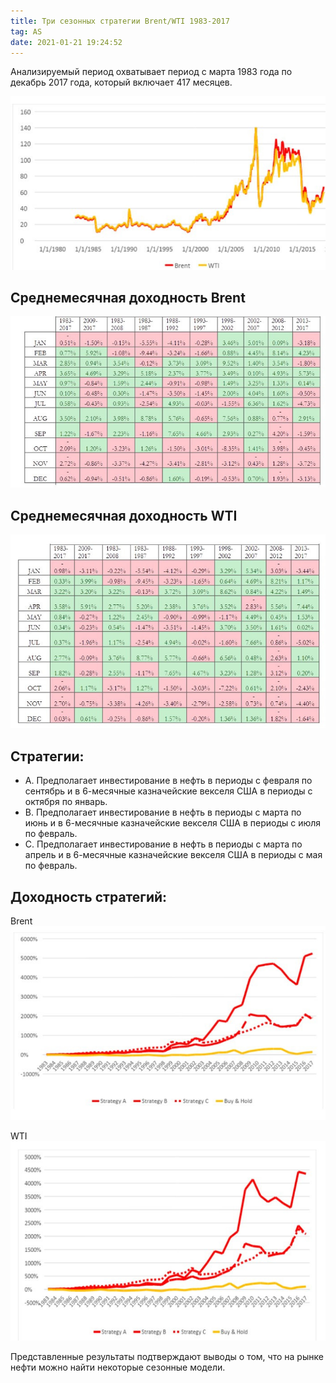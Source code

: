 ```yaml
---
title: Три сезонных стратегии Brent/WTI 1983-2017
tag: AS
date: 2021-01-21 19:24:52
---
```


Анализируемый период охватывает период с марта 1983 года по декабрь 2017 года, который включает 417 месяцев.

<img src="https://raw.githubusercontent.com/Ragve-hub/scribble/gh-pages/images/bb701c9d-d9b8-406d-876f-c54576eaba17.jpg" alt="Фундаментальный анализ">

## Среднемесячная доходность Brent

<img src="https://raw.githubusercontent.com/Ragve-hub/scribble/gh-pages/images/2d613009-fcab-49d6-8155-d305b270414b.jpg" alt="Фундаментальный анализ">

## Среднемесячная доходность WTI

<img src="https://raw.githubusercontent.com/Ragve-hub/scribble/gh-pages/images/fd1b7d76-a1d1-49be-ada0-a9d89c8ce667.jpg" alt="Фундаментальный анализ">

## Стратегии:
* А. Предполагает инвестирование в нефть в периоды с февраля по сентябрь и в 6-месячные казначейские векселя США в периоды с октября по январь.
* B. Предполагает инвестирование в нефть в периоды с марта по июнь и в 6-месячные казначейские векселя США в периоды с июля по февраль.
* C. Предполагает инвестирование в нефть в периоды с марта по апрель и в 6-месячные казначейские векселя США в периоды с мая по февраль.

## Доходность стратегий:

Brent
<img src="https://raw.githubusercontent.com/Ragve-hub/scribble/gh-pages/images/053f95b1-d540-41ee-8b02-69e8557a15d7.jpg" alt="Фундаментальный анализ">

WTI
<img src="https://raw.githubusercontent.com/Ragve-hub/scribble/gh-pages/images/353d6e67-cb6e-4d4d-a1ea-4ab1443ff595.jpg" alt="Фундаментальный анализ">


Представленные результаты подтверждают выводы о том, что на рынке нефти можно найти некоторые сезонные модели.
